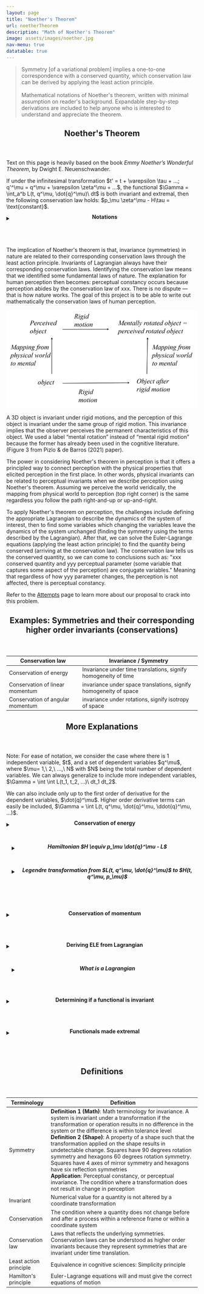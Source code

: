 ```yaml
---
layout: page
title: "Noether's Theorem"
url: noetherTheorem
description: "Math of Noether's Theorem"
image: assets/images/noether.jpg
nav-menu: true
datatable: true
---
```


<blockquote> 
	Symmetry [of a variational problem] implies a one-to-one correspondence with a conserved quantity, which conservation law can be derived by applying the least action principle.<br /><br />
	Mathematical notations of Noether's theorem, written with minimal assumption on reader's background. Expandable step-by-step derivations are included to help anyone who is interested to understand and appreciate the theorem.
</blockquote>

<header class="major">
    <h2>Noether's Theorem</h2>
</header>
<p>Text on this page is heavily based on the book <i>Emmy Noether’s Wonderful Theorem</i>, by Dwight E. Neuenschwander. </p>
<div class="box">
	<p>If under the infinitesimal transformation $t' = t + \varepsilon \tau + ...; q'^\mu = q^\mu + \varepsilon \zeta^\mu + ...$, the functional $\Gamma = \int_a^b L(t, q^\mu, \dot{q}^\mu)\ dt$ is both invariant and extremal, then the following conservation law holds: $p_\mu  \zeta^\mu - H\tau = \text{constant}$.
	</p>
	<details>
	  <summary><header class="major">
	    <h4 style="margin: -1.5em 0 0 1em">Notations</h4>
	</header></summary> 
	<p>If under the infinitesimal transformation $t' = t + \varepsilon \tau + ...$</p>
	<p style="margin: -2em 0 1em 50px;">
		$t$ represent the independent variables of some generalized coordinate, $\tau$ is the collection of generators for the independent variables, $\tau(t, q^\mu) \equiv \frac{dT}{d\varepsilon}$, where $T$ is a mapping function that transforms coordinate system, taking in original independent and dependent variables and output a new set of independent variables, $t \rightarrow t' = T(t, q^\mu, \varepsilon)$, $\varepsilon$ quantifies how much difference there is between the original and new coordinate system. $+...$ are higher order terms after expanding $T(t, q^\mu, \varepsilon)$ in Taylor series about $\varepsilon = 0$, so $t' = t + \varepsilon \left(\frac{dT}{d\varepsilon}\right)_0 + O(\varepsilon^2) + O(\varepsilon^3) + ...$.
	</p>
	<p>If under the infinitesimal transformation ... $q'^\mu = q^\mu + \varepsilon \zeta^\mu + ...$</p>
	<p style="margin: -2em 0 1em 50px;">
		$q^\mu$ represent the dependent variables of some generalized coordinate, $\zeta^\mu$ is the collection of generators for dependent variables, $\zeta^\mu(t, q^\nu) \equiv \left(\frac{dQ^\mu}{d\varepsilon}\right)_0 $, where $Q^\mu$ is a mapping function that transforms coordinate system, taking in original independent and dependent variables and output a new set of dependent variables, $Q^\mu(t, q^\nu, \varepsilon)$, $\varepsilon$ quantifies how much difference there is between the original and new coordinate system, and $q^\nu$ are the generalized dependent variables. $+...$ are higher order terms after expanding $Q^\mu(t, q^\nu, \varepsilon)$ in Taylor series about $\varepsilon = 0$, so $q' = q + \varepsilon \left(\frac{dQ^\mu}{d\varepsilon}\right)_0 + O(\varepsilon^2) + O(\varepsilon^3) + ...$.
	</p>
	<p>the functional $\Gamma = \int_a^b L(t, q^\mu, \dot{q}^\mu)\ dt$ is both invariant and extremal</p>
	<p style="margin: -2em 0 1em 50px;">
		$\Gamma$ is a functional that takes a function as input and produces a real number as output. Definite integrals are examples of functionals. The significance of functionals is that a functional that is invariant and extremal leads to conservation laws. $L$ is a function, called the Lagrangian (refer to section <a href="#lagrangian-explanation">What is a Lagrangian</a> for more details). For checking if functional is invariant and extremal, refer to section <a href="#invariant">Determining if a functional is invariant</a> and <a href="#extremal">Functionals made extremal</a> for more details).
	</p>
	<p>then the following conservation law holds: $p_\mu  \zeta^\mu - H\tau = \text{constant}$</p>
	<p style="margin: -2em 0 1em 50px;">
		$p_\mu$ are the canonical momentum conjugates, $p_\mu \equiv \frac{\partial L}{\partial \dot{q}^\mu}$. $H$ is the Hamiltonian, $H \equiv p_\mu \dot{q}^\mu - L$. 
	</p>
	</details>
</div>

<p>
	The implication of Noether's theorem is that, invariance (symmetries) in nature are related to their corresponding conservation laws through the least action principle. Invariants of Lagrangian always have their corresponding conservation laws. Identifying the conservation law means that we identified some fundamental laws of nature. The explanation for human perception then becomes: perceptual constancy occurs because perception abides by the conservation law of xxx. There is no dispute &#8212; that is how nature works. The goal of this project is to be able to write out mathematically the conservation laws of human perception. 
</p>
<p>
<div class="row uniform">
	<div class="6u 12u$(medium)">
		<span><img src="assets/images/symm_physical_perception.png" alt="Symmetry: physical world and perception"></span>
	</div>
	<div class="6u 12u$(medium)">
		<p>
			A 3D object is invariant under rigid motions, and the perception of this object is invariant under the same group of rigid motion. This invariance implies that the observer perceives the permanent characteristics of this object. We used a label “mental rotation” instead of “mental rigid motion” because the former has already been used in the cognitive literature. (Figure 3 from Pizlo & de Barros (2021) paper).
		</p>
	</div>
</div>
</p>

<p>
	
</p>
<p>
	The power in considering Noether's theorem in perception is that it offers a principled way to connect perception with the physical properties that elicited perception in the first place. In other words, physical invariants can be related to perceptual invariants when we describe perception using Noether's theorem. Assuming we perceive the world veridically, the mapping from physical world to perception (top right corner) is the same regardless you follow the path right-and-up or up-and-right.
</p>
<p>
	To apply Noether's theorem on perception, the challenges include defining the appropriate Lagrangian to describe the dynamics of the system of interest, then to find some variables which changing the variables leave the dynamics of the system unchanged (finding the symmetry using the terms described by the Lagrangian). After that, we can solve the Euler-Lagrange equations (applying the least action principle) to find the quantity being conserved (arriving at the conservation law). The conservation law tells us the conserved quantity, so we can come to conclusions such as: "xxx conserved quantity and yyy perceptual parameter (some variable that captures some aspect of the perception) are conjugate variables." Meaning that regardless of how yyy parameter changes, the perception is not affected, there is perceptual constancy. 
</p>
<p> 
	Refer to the <a href="brainstorm.html">Attempts</a> page to learn more about our proposal to crack into this problem. 
</p>


<header class="major">
    <h2>Examples: Symmetries and their corresponding higher order invariants (conservations)</h2>
</header>

<div class="table-wrapper">
	<table>
		<thead>
			<tr>
				<th>Conservation law</th>
				<th>Invariance / Symmetry</th>
			</tr>
		</thead>
		<tbody>
			<tr>
				<td>Conservation of energy</td>
				<td>Invariance under time translations, signify homogeneity of time</td>
			</tr>
			<tr>
				<td>Conservation of linear momentum</td>
				<td>invariance under space translations, signify homogeneity of space</td>
			</tr>
			<tr>
				<td>Conservation of angular momentum</td>
				<td>invariance under rotations, signify isotropy of space</td>
			</tr>
		</tbody>
	</table>
</div>


<header class="major">
	    <h2>More Explanations</h2>
</header>
<p>
	Note: For ease of notation, we consider the case where there is 1 independent variable, $t$, and a set of dependent variables $q^\mu$, where $\mu= 1,\ 2,\ ...,\ N$ with $N$ being the total number of dependent variables. We can always generalize to include more independent variables, $\Gamma = \int \int L(t_1, t_2, ...)\ dt_1 dt_2$. 
</p>
<p>
	We can also include only up to the first order of derivative for the dependent variables, $\dot{q}^\mu$. Higher order derivative terms can easily be included, $\Gamma = \int L(t, q^\mu, \dot{q}^\mu, \ddot{q}^\mu, ...)$. <br />
</p>


<details>
  <summary><header class="major">
    <h4 style="margin: -1.5em 0 0 1em">Conservation of energy</h4>
</header></summary> 
<div class="box">
	<p>  
	  Conservation of energy is derived by studying the change of the system over time, while conservation of momentum is derived by studying the change of system over spatial distance. 
	</p>
	<p>
	  We start by considering our Lagrangian, $L(t, q^\mu, \dot{q}^\mu)$, which function depends on the independent variables $t$, dependent variables $q^\mu$ and the first derivative of the dependent variables $\dot{q}^\mu$. $t$ could be time. Studying the change of the system over time means we taking the total derivative with respect to time, $\frac{dL}{dt}$. Recall that $q^\mu$ and $\dot{q}^\mu$ are dependent variables and their first derivatives, meaning that they are functions of the independent variables, $t$. Written in full, we have $q^\mu(t)$ and $\dot{q}^\mu(t)$. Therefore, the partial time derivatives of all dependent variables become 
	  $$\label{eq:CoE}\tag{eq:CoE}$$ $$
	  \begin{equation*}
	  	\begin{split}  	\frac{dL}{dt} &= \frac{\partial L}{\partial t} + \frac{\partial L}{\partial q^\mu}\frac{q^\mu}{dt} + \frac{\partial L}{\partial \dot{q}^\mu} \frac{\dot{q}^\mu}{dt}\\
	  					  & = \frac{\partial L}{\partial t} + \frac{\partial L}{\partial q^\mu}\dot{q}^\mu + \frac{\partial L}{\partial \dot{q}^\mu} \ddot{q}^\mu
	  	\end{split}
	  \end{equation*}$$
	  We define a new variable, called the conjugate momentum(momenta), $p_\mu$, such that $p_\mu \equiv \frac{\partial L}{\partial \dot{q}^\mu}$, so that $\dot{p}_\mu = \frac{\partial L}{\partial q^\mu}$. Substitute the newly defined variable into $\ref{eq:CoE}$, we get 
	  $$\label{eq:CoE-sub}\tag{eq:CoE-sub}$$ $$
	  \begin{equation*}
	  	\begin{split}	\frac{dL}{dt} &= \frac{\partial L}{\partial t} + \dot{p}_\mu \dot{q}^\mu + p_\mu \ddot{q}^\mu
	  	\end{split}
	  \end{equation*}$$
	  We know that by product rule, $\frac{d}{dt} \left( p_\mu \dot{q}^\mu \right) = \dot{p}_\mu \dot{q}^\mu + p_\mu \ddot{q}^\mu $, which is exactly the last two terms of $\ref{eq:CoE-sub}$, so we write $\frac{dL}{dt} = \frac{\partial L}{\partial t} + \frac{d}{dt} \left( p_\mu \dot{q}^\mu \right)$. Rearranging the terms, we get $\frac{\partial L}{\partial t} + \frac{d}{dt} \left( p_\mu \dot{q}^\mu \right)  -  \frac{dL}{dt} = 0$. Factoring out common terms, we get 
	  $$\label{eq:Legendre}\tag{eq:Legendre}$$ $$
	  \begin{equation*}
	  	\begin{split}	\frac{\partial L}{\partial t} + \frac{d}{dt} \left( p_\mu \dot{q}^\mu - L \right) &=0
	  	\end{split}
	  \end{equation*}$$
	</p>
	<p>
		When $\frac{\partial L}{\partial t} = 0 $, there is a conservation. Specifically, the quantity $\frac{d}{dt} \left( p_\mu \dot{q}^\mu - L \right)$ is being conserved, $=0$, because small perturbation to the independent variables, $t \rightarrow t + \Delta t$ has no impact on $\frac{d}{dt} \left( p_\mu \dot{q}^\mu - L \right)$. In order for that to happen, $\left( p_\mu \dot{q}^\mu - L \right)$ has to be a constant so that $\frac{d}{dt}(\text{constant})=0$. Therefore, there is a conservation either if $H$ is constant or $\frac{\partial L}{\partial t} = 0 $. $H$ will be discussed in detail in the next subsection, <a href="#hamiltonian">Hamiltonian $H \equiv  p_\mu \dot{q}^\mu - L$</a>.
	</p>
	<p>
		In Physics, they call this condition where the quantity doesn't change with time, the conservation of energy. 
	</p>
	</div>	
</details>



<p style="position:relative;">
	<!-- place anchor a little above so that can reference there -->
    <a name="hamiltonian" style="position:absolute; top:-100px;"></a>
	<details style="margin: -1.5em 0 0 1em">
		<summary><header class="major no-padding">
			<h5 style="margin: -1.5em 0 0 1em">Hamiltonian $H \equiv  p_\mu \dot{q}^\mu - L$</h5>
		</header></summary>
<div class="box">
	<p>
	  See that we have written $\left( p_\mu \dot{q}^\mu - L \right)$ many times, we define a new variable, $H$, named the Hamiltonian, $H \equiv  p_\mu \dot{q}^\mu - L$, or written in full, $H \equiv  \frac{\partial L}{\partial \dot{q}^\mu} \dot{q}^\mu - L$. $H(t, q^\mu, p_\mu)$ is a function of the independent variables, $t$, the dependent variables $q^\mu$, and the conjugate momenta of the dependent variables, $p_\mu$.
	</p>
	<p>
	  For Physicists, Hamiltonian is always the energy of something, though in other domains it need not be the case. This is because for most physics applications, $H = K + U$, which is the total mechanical energy: kinetic plus potential energy, $E = K + U$. Since $L$ and $H$ in those applications have the same dimensions, through the definition of $H \equiv  p_\mu \dot{q}^\mu - L$, physicists can afford to say that their Hamiltonian is always the energy of something. 
	</p>
	</div>
</details>
</p>

<!-- NEW Section: Momentum -->
<details style="margin: -1.5em 0 2em 1em">
	<summary><header class="major no-padding">
		<h5 style="margin: -1.5em 0 0 1em">Legendre transformation from $L(t, q^\mu, \dot{q}^\mu)$ to $H(t, q^\mu, p_\mu)$</h5>
	</header></summary>
<div class="box">
	<p>
		Using $H$ in the total time derivative of our Lagrangian, we can re-write $\ref{eq:Legendre}$ in the form, $\frac{\partial L}{\partial t} + \frac{d}{dt}(H) =0$ or $\frac{\partial L}{\partial t} + \dot{H} =0$, where $H \equiv  p_\mu \dot{q}^\mu - L$. We call this alternate form of writing a function, from one which takes the variables, $\left( q^\mu \right)$, to a function that takes the conjugate set of variables, $\left( p_\mu \right)$, the Legendre transformation.
	</p>
	</div>
</details>
	
<!-- NEW Section: Lagrangian and ELE -->
<details>
  <summary><header class="major">
    <h4 style="margin: -1.5em 0 0 1em">Conservation of momentum</h4>
</header></summary> 
<div class="box">
	<p>  
	  Conservation of energy is derived by studying the change of the system over time, while conservation of momentum is derived by studying the change of system over spatial distance. 
	</p>
	<p>  
		Using the ELE: $\frac{\partial L}{\partial q^\mu} - \frac{d}{dt} \frac{\partial L}{\partial \dot{q}^\mu} = 0$, where $t$ are the independent variables, $q^\mu$ are the dependent variables and $\dot{q}^\mu$ are the first derivatives of the dependent variables, the conservation of momentum can be derived.
	</p>
	<p>
		We move the second term in the ELE across, giving $\frac{\partial L}{\partial q^\mu} = \frac{d}{dt} \frac{\partial L}{\partial \dot{q}^\mu}$. We define a new variable, named the canonical conjugate momentum(momenta), $p_\mu$, such that $p_\mu \equiv \frac{\partial L}{\partial \dot{q}^\mu}$, so that $\dot{p}_\mu = \frac{\partial L}{\partial q^\mu}$. By substitution, we get $\frac{\partial L}{\partial q^\mu} = \dot{p}_\mu$. 
	</p>
	<p>
		There is a conservation if $\frac{\partial L}{\partial q^\mu} = 0$, meaning that no matter how the coordinate $q^\mu$ changes, $L$ is not affected because $L$ does not explicitly depend on $q^\mu$. 
	</p>
	<p>
		It follows that $\dot{p}_\mu = 0$. This means that $\frac{d}{dt}\left( p_\mu  \right) = 0$, which requires $p_\mu$ to be a constant ($\frac{d}{dt}(\text{const}) = 0$). <br />
		Therefore, we can also say that if $p_\mu $ is constant, there is conservation, because $p_\mu $ is constant if and only if $\frac{\partial L}{\partial q^\mu} = 0$. 
	</p>
	<p>
		In Physics, they call this quantity that doesn't change with dependent variables $q^\mu$ the conservation of momentum. 
	</p>
</div>
</details>


<p style="position:relative;">
	<!-- place anchor a little above so that can reference there -->
    <a name="sec:ELE" style="position:absolute; top:-100px;"></a>
	<details>
		<summary><header class="major">
			<h4 style="margin: -1.5em 0 0 1em">Deriving ELE from Lagrangian</h4>
		</header></summary>
<div class="box">
	<p>
		Euler-Lagrange equations (ELEs) are outcomes of the lemma of the calculus of variations. It occurs that to find the set of functions, $\{q^\mu(t)\}$ that makes $\Gamma$ extremal, the quantity $\frac{\partial L}{\partial q^\mu} - \frac{d}{dt} \frac{\partial L}{\partial \dot{q}^\mu} $ has to evaluate to 0. 
		$$\label{eq:ELE}\tag{eq:ELE}$$ $$
		  \begin{equation*}
		  	\begin{split}	\frac{\partial L}{\partial q^\mu} - \frac{d}{dt} \frac{\partial L}{\partial \dot{q}^\mu} &= 0
		  \end{split}
		\end{equation*}$$
	</p>
	<p>
		Below we show, baby step by baby step, derivation of ELE. Recall that $L$ is a function that generates equations of motion, $L(t, q^\mu, \dot{q}^\mu)$. Say we are interested in the collective motion of that system of interest between two set points $a$ and $b$, i.e., the trajectory between $a$ and $b$. We therefore sum up the motion from $a$ to $b$, which is equivalent to taking the integral over the independent variable $t$, $\int_a^b L(t, q^\mu, \dot{q}^\mu)\ dt$. $\int_a^b L(t, q^\mu, \dot{q}^\mu)\ dt$ can also be called the <i>action</i>. We define a variable to represent the <i>functional</i> (an operator that maps functions to real numbers), such that $\Gamma = \int_a^b L(t, q^\mu, \dot{q}^\mu)\ dt$. $\Gamma$ takes in a function and returns a real number evaluating the cost. Our goal is to identify the least cost trajectory to get from $a$ to $b$, i.e., we want to find the set of functions $\{q^\mu(t)\},\ \mu = 1,\ 2,\ ...,\ N$ that makes $\Gamma$ extremal, where $N$ is the total number of dependent variables. 
	</p>
	<p>
		<div class="row uniform">
			<div class="6u 12u$(medium)">
				<p style="font-size: 12px;">
					<b>Left</b>: Consider a simple case to illustrate this: we have 1 independent variable, $X$ and 1 dependent variable $Y$. We would like to find the set of $\{y\}$ such that the cost for the trajectory between $a$ and $b$ is minimal. A straight line is the solution with minimum cost, if we define our cost as the Euclidean distance between $a$ and $b$, shown by the bolded straight line in the left image. Let $q^1(x)$ be the least cost solution, with $N=1$ (we only have 1 dependent variable). There are other solutions, $q'^1$ such that it will produce longer trajectories, $q'^1(x)= q^1(x) + \varepsilon \zeta^1$. An example being the gray curvy line in the image.<br />
					<b>Right</b>: As we sweep over X-axis in small increments (integration), the least cost solution has to have $\varepsilon =0$, so that $q^{\text{solution}} = q^1(x)$, meaning we arrived at the least cost solution. Setting $\frac{d\Gamma}{d\varepsilon} = 0$ means that we would like to find the stationary point, which in our case, is the minimum point corresponding to least cost path. The solution will have $\varepsilon=0$ so that the corresponding set of variables will be $q^\mu$, that is the least cost solution. The graph of variation against cost function, $\varepsilon$ against $\Gamma$ was intentionally drawn to be asymmetrical to show that $\Zeta^\mu$ is an arbitrary function. 
				</p>
			</div>
			<div class="6u 12u$(medium)"><span class="image fit"></span><img src="assets/images/ELE.png" alt="ELE-demo">
			</div>
		</div>
	</p>
	<p>
		Sub-optimal solutions, $\{q'^\mu\}$ are defined as paths that are longer than the optimal solution, $\{q^\mu\}$, so that $q'^\mu (t)= q^\mu + \varepsilon \zeta^\mu$, where $\zeta^\mu$ is subject to the constraints that after adding $\zeta^\mu$ to $q^\mu$, the resulting $q'^\mu$ will still have the same starting and ending points (because we set up the problem that we will be looking at those intervals), $\zeta^\mu(a) = \zeta^\mu(b) = 0$. The second constraint on $\zeta^\mu$ is that it belongs to the same coordinate space as $q^\mu(t)$. 
	</p>
	<p>
		$\Gamma(\varepsilon)$ is a function of $\varepsilon$, since as values of $\varepsilon$ changes, we get different values for $\Gamma(\varepsilon)$ with different $q'^\mu (t)$ associated. Setting $\frac{d\Gamma}{d\varepsilon} = 0$ means making $\Gamma$ extremal. Using Leibniz's rule, we write $\left[ \frac{d\Gamma}{d\varepsilon}\right]_{\varepsilon=0} = \int_a^b \left[ \frac{\partial L}{\partial q^\mu} \zeta^\mu + \frac{\partial L}{\partial \dot{q^\mu}} \dot{\zeta^\mu} \right]\ dt =0$,
		where $\left[ \frac{d\Gamma}{d\varepsilon}\right]_{\varepsilon=0}$ means evaluating $\frac{d\Gamma}{d\varepsilon}$ as $\lim_{\varepsilon \to 0}$. 
	</p>
	<p>
		We breakdown the equation by first focusing on the second term in the square brackets, $\frac{\partial L}{\partial \dot{q^\mu}} \dot{\zeta^\mu}$. We integrate by parts to turn $\dot{\zeta^\mu}$ into $\zeta^\mu$, so that we get $\frac{\partial L}{\partial \dot{q^\mu}} \dot{\zeta^\mu} = -  \frac{d}{dt} \frac{\partial L}{\partial \dot{q}^\mu } \zeta^\mu + \frac{d}{dt}\left[ \frac{\partial L }{\partial \dot{q^\mu}} \zeta^\mu \right]_a^b$. Since we know that $\zeta^\mu(a) = \zeta^\mu(b) = 0$, we drop the second term, so $\frac{\partial L}{\partial \dot{q^\mu}} \dot{\zeta^\mu} = -  \frac{d}{dt} \frac{\partial L}{\partial \dot{q}^\mu } \zeta^\mu $.
	</p>
	<p>
		Substituting the second term back into the main equation, we get $\left[ \frac{d\Gamma}{d\varepsilon}\right]_{\varepsilon=0} = \int_a^b \left[ \frac{\partial L}{\partial q^\mu} \zeta^\mu - \frac{d}{dt}\frac{\partial L }{\partial \dot{q\mu}}\zeta^\mu \right]\ dt =0$. Factoring out common term, we get 
		$$\label{eq:CalcVar}\tag{eq:CalcVar}$$ $$
		  \begin{equation*}
		  	\begin{split}	\left[ \frac{d\Gamma}{d\varepsilon}\right]_{\varepsilon=0} = \int_a^b \left[ \frac{\partial L}{\partial q^\mu}- \frac{d}{dt}\frac{\partial L }{\partial \dot{q\mu}} \right] \zeta^\mu \ dt &=0 
		  	\end{split}
	  	\end{equation*}$$
	</p>
	<p>
		Hint: Notice that the terms inside the square brackets are the exact same terms at the LHS of $\ref{eq:ELE}$. The fundamental lemma of the calculus of variations by Logan (1977) demonstrated that for $\ref{eq:CalcVar}$ to be true, the quantity inside the square brackets, $\frac{\partial L}{\partial q^\mu}- \frac{d}{dt}\frac{\partial L }{\partial \dot{q\mu}} $ has to $= 0$. 
	</p>
	<p>
		Here is the proof of the lemma. In the most general case, we define $A(t)$ to be a continuous function on the open interval $(a,b)$, and define $h(t)$ to be just like $\zeta^\mu$, an arbitrary function that has constraint that it vanishes at both endpoints. The general form of the equation $\ref{eq:CalcVar}$ can be written as $\int_a^b A(t) h(t)\ dt =0$. The lemma states that $A(t) =0$ for $[a,b]$ must be true for $\int_a^b A(t) h(t)\ dt =0$ to be true. 
	</p>
	<p>
		Proof by contradiction: Suppose that there is a point throughout $[a,b]$ that $A(t=\tau_0) \neq 0$, say it is bigger than 0, $A(t=\tau_0) > 0$. Then there must be two points, $\tau_1, \tau_2$ such that $\int_{\tau_1}^{\tau_2} A(t)\ dt > 0$. Since $\tau_0$ lies within $[a,b]$, and the non-zero point cannot be at $t = 0$ (the starting point must be fixed), $\tau_1$ and $\tau_2$ also lies within $[a,b]$. It follows that $\int_{t1}^{t2} A(t)h(t) \ dt > 0$ must be true. Therefore, $A(t)$ has to take the value $0$ throughout the whole interval $[a,b]$. 
	</p>
	<p>
		Going back to $\ref{eq:CalcVar}$, the terms within the square brackets must $= 0$, and henceforth the ELE, $\ref{eq:ELE}$. In other words, solving ELE equals making $\Gamma$ extremal. 
	</p>

</div>
</details>
</p>

<p style="position:relative;">
	<!-- place anchor a little above so that can reference there -->
    <a name="lagrangian-explanation" style="position:absolute; top:-100px;"></a>
	<details style="margin: -1.5em 0 0 1em">
		<summary><header class="major no-padding">
			<h5 style="margin: -1.5em 0 0 1em">What is a Lagrangian</h5>
		</header></summary>
	<div class="box">
		<p>  
			Lagrangian is a function that generates equations of motion, which is written in the form $L(t, q^\mu, \dot{q}^\mu, \ddot{q}^\mu, ...)$, where $t$ are independent variables, $q^\mu$ are the dependent variables and $\dot{q}^\mu$ are the first derivatives of the dependent variables. Higher order derivative terms $(\ddot{q}^\mu),\ ...$ may be included up to the order of $N$ provided that the $N+1$ derivative of the function $q^\mu$ exist.
		</p>
		<p>
			Since for most physics applications the differential equations are second order, the Lagrangian only includes up to the first derivatives, $L(t, q^\mu, \dot{q}^\mu)$. An example in Physics which includes second derivatives in the Lagrangian is when elastic modulus is included to account for behavior due to mechanical stiffness. 
		</p>
		<p>
			For mechanical systems, the Lagrangian is usually defined as $L$ = Kinetic energy - Potential energy, $L = K - U$. This formulation of $L$ captures a wide variety of phenomena. The reason for it to be greatly generalizable can be thought of it successfully capturing some intrinsic rules of nature. 
		</p>
		<p>
			But how do we come up with Lagrangians suitable to describe a system of interest? We do not have an answer. Nonetheless, we suggest to look for inspirations through history, studying how different Lagrangians came about. 
		</p>
	</div>
	</details>
</p>



<p style="position:relative;">
	<!-- place anchor a little above so that can reference there -->
    <a name="invariant" style="position:absolute; top:-100px;"></a>
	<details>
		<summary><header class="major no-padding">
			<h4 style="margin: -1.5em 0 0 1em">Determining if a functional is invariant</h4>
		</header></summary>
	<div class="box">
		<p>Invariant functional is one of the two requirements to invoke Noether's first theorem, the other requirement being to make the functional extremal. 
		</p>
		<p>
			TK
		</p>
	</div>
	</details>
</p>

<p style="position:relative;">
	<!-- place anchor a little above so that can reference there -->
    <a name="extremal" style="position:absolute; top:-100px;"></a>
	<details>
		<summary><header class="major no-padding">
			<h4 style="margin: -1.5em 0 0 1em">Functionals made extremal</h4>
		</header></summary>
	<div class="box">
		<p>
			Making a functional extremal is one of the two requirements to invoke Noether's first theorem, the other requirement being that the functional should be invariant under some transformation. 
		</p>
		<p>
			Making a functional, $\Gamma$, extremal is equivalent to making the functional stationary. This means we set $\Gamma$ to maximum or minimum. Applying the fundamental lemma of the calculus of variations (Logan, 1977), the collection of $q^\mu(t)$ that makes a functional extremal is also the set of solutions to the $N$ ELEs. In simple words, solving ELEs equals making $\Gamma$ extremal.
		</p>
		<p> 
			The proof for the fundamental lemma of the calculus of variations is presented under section <a href="#sec:ELE">Deriving ELE from Lagrangian</a>.
		</p>
	</div>
	</details>
</p>



<header class="major">
    <h2>Definitions</h2>
</header>

<div class="table-wrapper">
	<table id="table" class="display stripe searchable sortable">
		<thead>
			<tr>
				<th>Terminology</th>
				<th>Definition</th>
			</tr>
		</thead>
		<tbody>
			<tr>
				<td>Symmetry</td>
				<td><b>Definition 1 (Math)</b>: Math terminology for invariance. A system is invariant under a transformation if the transformation or operation results in no difference in the system or the difference is within tolerance level<br />
				<b>Definition 2 (Shape)</b>: A property of a shape such that the transformation applied on the shape results in undetectable change. Squares have 90 degrees rotation symmetry and hexagons 60 degrees rotation symmetry. Squares have 4 axes of mirror symmetry and hexagons have six reflection symmetries<br />
				<b>Application</b>: Perceptual constancy, or perceptual invariance. The condition where a transformation does not result in change in perception
				</td>
			</tr>
			<tr>
				<td>Invariant</td>
				<td>Numerical value for a quantity is not altered by a coordinate transformation</td>
			</tr>
			<tr>
				<td>Conservation</td>
				<td>The condition where a quantity does not change before and after a process within a reference frame or within a coordinate system</td>
			</tr>
			<tr>
				<td>Conservation law</td>
				<td>Laws that reflects the underlying symmetries. Conservation laws can be understood as higher order invariants because they represent symmetries that are invariant under time translation. </td>
			</tr>
			<tr>
				<td>Least action principle</td>
				<td>Equivalence in cognitive sciences: Simplicity principle </td>
			</tr>
			<tr>
				<td>Hamilton's principle</td>
				<td>Euler-Lagrange equations will and must give the correct equations of motion</td>
			</tr>
		</tbody>
	</table>
</div>




<script>
    $(document).ready(function() {
    $('#table').DataTable();
} );
</script>


